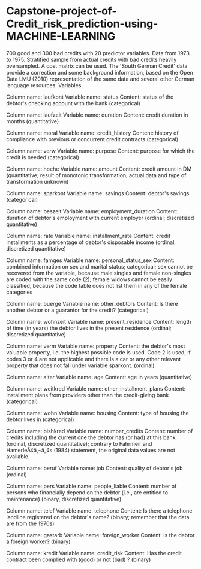 # Capstone-project-of-Credit_risk_prediction-using-MACHINE-LEARNING
700 good and 300 bad credits with 20 predictor variables. Data from 1973 to 1975. Stratified sample from actual credits with bad credits heavily oversampled. A cost matrix can be used. The 'South German Credit' data provide a correction and some background information, based on the Open Data LMU (2010) representation of the same data and several other German language resources. Variables

Column name: laufkont Variable name: status Content: status of the debtor's checking account with the bank (categorical)

Column name: laufzeit Variable name: duration Content: credit duration in months (quantitative)

Column name: moral Variable name: credit_history Content: history of compliance with previous or concurrent credit contracts (categorical)

Column name: verw Variable name: purpose Content: purpose for which the credit is needed (categorical)

Column name: hoehe Variable name: amount Content: credit amount in DM (quantitative; result of monotonic transformation; actual data and type of transformation unknown)

Column name: sparkont Variable name: savings Content: debtor's savings (categorical)

Column name: beszeit Variable name: employment_duration Content: duration of debtor's employment with current employer (ordinal; discretized quantitative)

Column name: rate Variable name: installment_rate Content: credit installments as a percentage of debtor's disposable income (ordinal; discretized quantitative)

Column name: famges Variable name: personal_status_sex Content: combined information on sex and marital status; categorical; sex cannot be recovered from the variable, because male singles and female non-singles are coded with the same code (2); female widows cannot be easily classified, because the code table does not list them in any of the female categories

Column name: buerge Variable name: other_debtors Content: Is there another debtor or a guarantor for the credit? (categorical)

Column name: wohnzeit Variable name: present_residence Content: length of time (in years) the debtor lives in the present residence (ordinal; discretized quantitative)

Column name: verm Variable name: property Content: the debtor's most valuable property, i.e. the highest possible code is used. Code 2 is used, if codes 3 or 4 are not applicable and there is a car or any other relevant property that does not fall under variable sparkont. (ordinal)

Column name: alter Variable name: age Content: age in years (quantitative)

Column name: weitkred Variable name: other_installment_plans Content: installment plans from providers other than the credit-giving bank (categorical)

Column name: wohn Variable name: housing Content: type of housing the debtor lives in (categorical)

Column name: bishkred Variable name: number_credits Content: number of credits including the current one the debtor has (or had) at this bank (ordinal, discretized quantitative); contrary to Fahrmeir and HamerleÃ¢â‚¬â„¢s (1984) statement, the original data values are not available.

Column name: beruf Variable name: job Content: quality of debtor's job (ordinal)

Column name: pers Variable name: people_liable Content: number of persons who financially depend on the debtor (i.e., are entitled to maintenance) (binary, discretized quantitative)

Column name: telef Variable name: telephone Content: Is there a telephone landline registered on the debtor's name? (binary; remember that the data are from the 1970s)

Column name: gastarb Variable name: foreign_worker Content: Is the debtor a foreign worker? (binary)

Column name: kredit Variable name: credit_risk Content: Has the credit contract been complied with (good) or not (bad) ? (binary)
